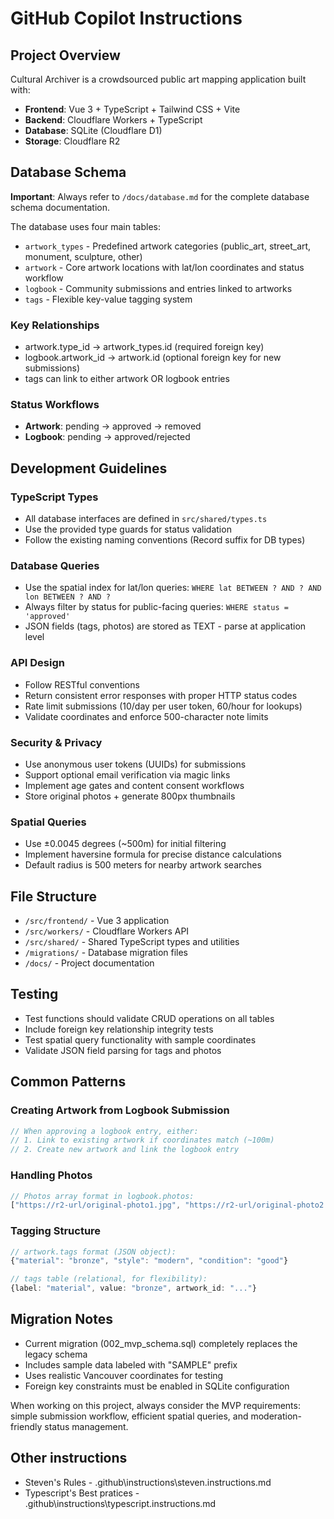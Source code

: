 # GitHub Copilot Instructions

## Project Overview

Cultural Archiver is a crowdsourced public art mapping application built with:
- **Frontend**: Vue 3 + TypeScript + Tailwind CSS + Vite
- **Backend**: Cloudflare Workers + TypeScript
- **Database**: SQLite (Cloudflare D1)
- **Storage**: Cloudflare R2

## Database Schema

**Important**: Always refer to `/docs/database.md` for the complete database schema documentation.

The database uses four main tables:
- `artwork_types` - Predefined artwork categories (public_art, street_art, monument, sculpture, other)
- `artwork` - Core artwork locations with lat/lon coordinates and status workflow
- `logbook` - Community submissions and entries linked to artworks
- `tags` - Flexible key-value tagging system

### Key Relationships
- artwork.type_id → artwork_types.id (required foreign key)
- logbook.artwork_id → artwork.id (optional foreign key for new submissions)
- tags can link to either artwork OR logbook entries

### Status Workflows
- **Artwork**: pending → approved → removed
- **Logbook**: pending → approved/rejected

## Development Guidelines

### TypeScript Types
- All database interfaces are defined in `src/shared/types.ts`
- Use the provided type guards for status validation
- Follow the existing naming conventions (Record suffix for DB types)

### Database Queries
- Use the spatial index for lat/lon queries: `WHERE lat BETWEEN ? AND ? AND lon BETWEEN ? AND ?`
- Always filter by status for public-facing queries: `WHERE status = 'approved'`
- JSON fields (tags, photos) are stored as TEXT - parse at application level

### API Design
- Follow RESTful conventions
- Return consistent error responses with proper HTTP status codes
- Rate limit submissions (10/day per user token, 60/hour for lookups)
- Validate coordinates and enforce 500-character note limits

### Security & Privacy
- Use anonymous user tokens (UUIDs) for submissions
- Support optional email verification via magic links
- Implement age gates and content consent workflows
- Store original photos + generate 800px thumbnails

### Spatial Queries
- Use ±0.0045 degrees (~500m) for initial filtering
- Implement haversine formula for precise distance calculations
- Default radius is 500 meters for nearby artwork searches

## File Structure
- `/src/frontend/` - Vue 3 application
- `/src/workers/` - Cloudflare Workers API
- `/src/shared/` - Shared TypeScript types and utilities
- `/migrations/` - Database migration files
- `/docs/` - Project documentation

## Testing
- Test functions should validate CRUD operations on all tables
- Include foreign key relationship integrity tests
- Test spatial query functionality with sample coordinates
- Validate JSON field parsing for tags and photos

## Common Patterns

### Creating Artwork from Logbook Submission
```typescript
// When approving a logbook entry, either:
// 1. Link to existing artwork if coordinates match (~100m)
// 2. Create new artwork and link the logbook entry
```

### Handling Photos
```typescript
// Photos array format in logbook.photos:
["https://r2-url/original-photo1.jpg", "https://r2-url/original-photo2.jpg"]
```

### Tagging Structure
```typescript
// artwork.tags format (JSON object):
{"material": "bronze", "style": "modern", "condition": "good"}

// tags table (relational, for flexibility):
{label: "material", value: "bronze", artwork_id: "..."}
```

## Migration Notes
- Current migration (002_mvp_schema.sql) completely replaces the legacy schema
- Includes sample data labeled with "SAMPLE" prefix
- Uses realistic Vancouver coordinates for testing
- Foreign key constraints must be enabled in SQLite configuration

When working on this project, always consider the MVP requirements: simple submission workflow, efficient spatial queries, and moderation-friendly status management.


## Other instructions

- Steven's Rules - .github\instructions\steven.instructions.md
- Typescript's Best pratices - .github\instructions\typescript.instructions.md
